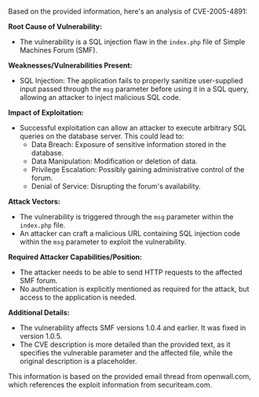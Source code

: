 Based on the provided information, here's an analysis of CVE-2005-4891:

**Root Cause of Vulnerability:**
*   The vulnerability is a SQL injection flaw in the `index.php` file of Simple Machines Forum (SMF).

**Weaknesses/Vulnerabilities Present:**
*   SQL Injection: The application fails to properly sanitize user-supplied input passed through the `msg` parameter before using it in a SQL query, allowing an attacker to inject malicious SQL code.

**Impact of Exploitation:**
*   Successful exploitation can allow an attacker to execute arbitrary SQL queries on the database server. This could lead to:
    *   Data Breach: Exposure of sensitive information stored in the database.
    *   Data Manipulation: Modification or deletion of data.
    *   Privilege Escalation: Possibly gaining administrative control of the forum.
    *   Denial of Service: Disrupting the forum's availability.

**Attack Vectors:**
*   The vulnerability is triggered through the `msg` parameter within the `index.php` file.
*   An attacker can craft a malicious URL containing SQL injection code within the `msg` parameter to exploit the vulnerability.

**Required Attacker Capabilities/Position:**
*   The attacker needs to be able to send HTTP requests to the affected SMF forum.
*   No authentication is explicitly mentioned as required for the attack, but access to the application is needed.

**Additional Details:**
*   The vulnerability affects SMF versions 1.0.4 and earlier. It was fixed in version 1.0.5.
*   The CVE description is more detailed than the provided text, as it specifies the vulnerable parameter and the affected file, while the original description is a placeholder.

This information is based on the provided email thread from openwall.com, which references the exploit information from securiteam.com.